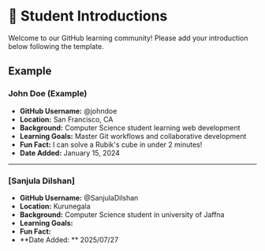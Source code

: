 # 👋 Student Introductions

Welcome to our GitHub learning community! Please add your introduction below following the template.

## Example

### John Doe (Example)
- **GitHub Username:** @johndoe
- **Location:** San Francisco, CA
- **Background:** Computer Science student learning web development
- **Learning Goals:** Master Git workflows and collaborative development
- **Fun Fact:** I can solve a Rubik's cube in under 2 minutes!
- **Date Added:** January 15, 2024

---

<!-- Add your introduction below this line -->

### [Sanjula Dilshan]
- **GitHub Username:** @SanjulaDilshan
- **Location:** Kurunegala
- **Background:** Computer Science student in university of Jaffna 
- **Learning Goals:** 
- **Fun Fact:** 
- **Date Added: ** 2025/07/27


